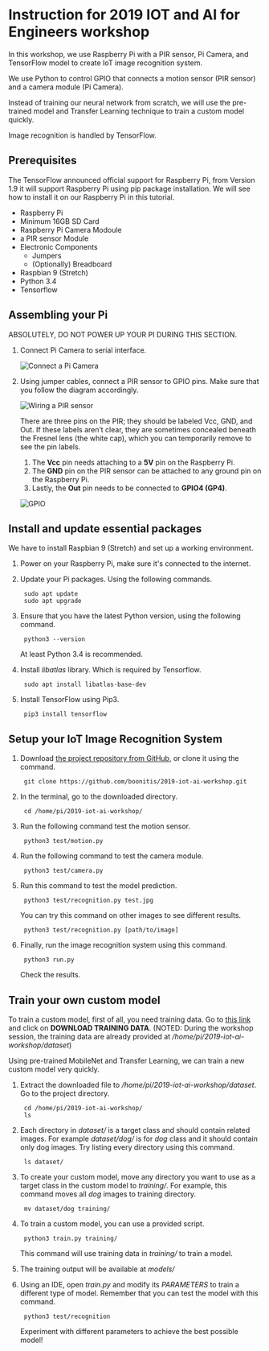 # Instruction for 2019 IOT and AI for Engineers workshop

In this workshop, we use Raspberry Pi with a PIR sensor, Pi Camera, and TensorFlow model to create IoT image recognition system. 

We use Python to control GPIO that connects a motion sensor (PIR sensor) and a camera module (Pi Camera). 

Instead of training our neural network from scratch, we will use the pre-trained model and Transfer Learning technique to train a custom model quickly.

Image recognition is handled by TensorFlow.

## Prerequisites

The TensorFlow announced official support for Raspberry Pi, from Version 1.9 it will support Raspberry Pi using pip package installation. We will see how to install it on our Raspberry Pi in this tutorial.

* Raspberry Pi
* Minimum 16GB SD Card
* Raspberry Pi Camera Modoule
* a PIR sensor Module
* Electronic Components
  * Jumpers
  * (Optionally) Breadboard
* Raspbian 9 (Stretch)
* Python 3.4 
* Tensorflow

## Assembling your Pi

ABSOLUTELY, DO NOT POWER UP YOUR PI DURING THIS SECTION.

1. Connect Pi Camera to serial interface.

    ![Connect a Pi Camera](https://projects-static.raspberrypi.org/projects/getting-started-with-picamera/e76b8fa9dd33f22cb9fb38908f3c01348e245447/en/images/connect-camera.jpg)

2. Using jumper cables, connect a PIR sensor to GPIO pins. Make sure that you follow the diagram accordingly. 

    ![Wiring a PIR sensor](https://projects-static.raspberrypi.org/projects/physical-computing-with-scratch/702273e5f1211f7041b6d1dc3939944cf0b99409/en/images/pir_wiring.png)

    There are three pins on the PIR; they should be labeled Vcc, GND, and Out. If these labels aren’t clear, they are sometimes concealed beneath the Fresnel lens (the white cap), which you can temporarily remove to see the pin labels.

    1. The **Vcc** pin needs attaching to a **5V** pin on the Raspberry Pi.
    2. The **GND** pin on the PIR sensor can be attached to any ground pin on the Raspberry Pi.
    3. Lastly, the **Out** pin needs to be connected to **GPIO4 (GP4)**.
    
    ![GPIO](https://www.eletimes.com/wp-content/uploads/2017/03/Fig-9.jpg)

## Install and update essential packages

We have to install Raspbian 9 (Stretch) and set up a working environment. 

1. Power on your Raspberry Pi, make sure it's connected to the internet.
   
2. Update your Pi packages. Using the following commands.

        sudo apt update
        sudo apt upgrade

3. Ensure that you have the latest Python version, using the following command. 

        python3 --version

    At least Python 3.4 is recommended.

4. Install *libatlas* library. Which is required by Tensorflow.

        sudo apt install libatlas-base-dev

5. Install TensorFlow using Pip3.

        pip3 install tensorflow

## Setup your IoT Image Recognition System

1. Download [the project repository from GitHub](https://github.com/boonitis/2019-iot-ai-workshop), or clone it using the command. 

        git clone https://github.com/boonitis/2019-iot-ai-workshop.git

2. In the terminal, go to the downloaded directory.

        cd /home/pi/2019-iot-ai-workshop/

3. Run the following command test the motion sensor.

        python3 test/motion.py

4. Run the following command to test the camera module.

        python3 test/camera.py

5. Run this command to test the model prediction.

        python3 test/recognition.py test.jpg

    You can try this command on other images to see different results.

        python3 test/recognition.py [path/to/image]

6. Finally, run the image recognition system using this command.

        python3 run.py
    
    Check the results.

## Train your own custom model

To train a custom model, first of all, you need training data. Go to [this link ](https://github.com/boonitis/2019-iot-ai-workshop) and click on **DOWNLOAD TRAINING DATA**. (NOTED: During the workshop session, the training data are already provided at */home/pi/2019-iot-ai-workshop/dataset*)

Using pre-trained MobileNet and Transfer Learning, we can train a new custom model very quickly.

1. Extract the downloaded file to */home/pi/2019-iot-ai-workshop/dataset*. Go to the project directory.

        cd /home/pi/2019-iot-ai-workshop/
        ls
   
2. Each directory in *dataset/* is a target class and should contain related images. For example *dataset/dog/* is for *dog* class and it should contain only dog images. Try listing every directory using this command.

        ls dataset/

3. To create your custom model, move any directory you want to use as a target class in the custom model to *training/*. For example, this command moves all *dog* images to training directory.

        mv dataset/dog training/

4. To train a custom model, you can use a provided script.

        python3 train.py training/

    This command will use training data in *training/* to train a model.

5. The training output will be available at *models/*

6. Using an IDE, open *train.py* and modify its *PARAMETERS* to train a different type of model. Remember that you can test the model with this command.

        python3 test/recognition

    Experiment with different parameters to achieve the best possible model!
